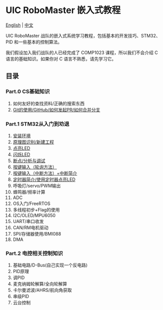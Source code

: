 # UIC RoboMaster 嵌入式教程

[English](README.md) | [中文](README_zh.md)

UIC RoboMaster 战队的嵌入式系统学习教程，包括基本的开发技巧、STM32、PID 和一些基本的控制算法。

我们假设加入我们战队的人已经完成了 COMP1023 课程，所以我们不会介绍 C 语言的基础知识。如果你对 C 语言不熟悉，请先学习它。

## 目录

### Part.0 CS基础知识

1. 如何友好的查找资料/正确的搜索东西
2. [Git的使用/GitHub/如何发起PR/如何合并分支](Part.0/2.How_to_use_git/README_zh.md)

### Part.1 STM32从入门到劝退

1. [安装环境](Part.1/1.Install_Environments/README_zh.md)
2. [原理图识别/新建工程](Part.1/2.New_Empty_Project/README_zh.md)
3. [点亮LED](Part.1/3.Light_LED/README_zh.md)
4. [闪烁LED](Part.1/4.Flash_LED/README_zh.md)
5. [断点/分析与调试](Part.1/5.BreakPoint/README_zh.md)
6. [按键输入（轮询方法）](Part.1/6.Key_Input/README_zh.md)
7. [按键输入（中断方法）+中断简介](Part.1/7.Key_Inturrupt/README_zh.md)
8. [定时器简介/使用定时器点亮LED](Part.1/8.Timer/README_zh.md)
9. 呼吸灯/servo/PWM输出
10. 蜂鸣器/频率计算
11. ADC
12. OS入门/FreeRTOS
13. 多线程初步+Flag的使用
14. I2C/OLED/MPU6050
15. UART/串口收发
16. CAN/RM电机驱动
17. SPI/存储器使用/BMI088
18. DMA

### Part.2 电控相关控制知识

1. 基础电路/D-Bus(自己实现一个反电路)
2. PID原理
3. 调PID
4. 麦克纳姆轮解算/全向轮解算
5. 卡尔曼滤波/AHRS/航向角获取
6. 串级PID
7. 云台控制

